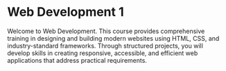# Web Development 1

Welcome to Web Development. This course provides comprehensive training in designing and building modern websites using HTML, CSS, and industry-standard frameworks. Through structured projects, you will develop skills in creating responsive, accessible, and efficient web applications that address practical requirements.
